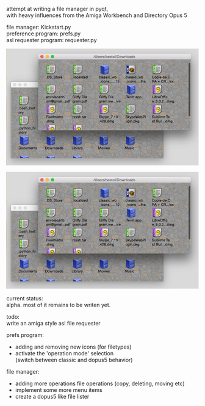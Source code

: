 attempt at writing a file manager in pyqt,   
with heavy influences from the Amiga Workbench and Directory Opus 5

file manager: Kickstart.py   
preference program: prefs.py   
asl requester program: requester.py


![alt tag](https://github.com/freeaks/filer/blob/master/test-tree/screenshots/filer.png)

![Alt text](https://github.com/freeaks/filer/blob/master/test-tree/screenshots/filer.png "Optional title")



current status:   
alpha. most of it remains to be writen yet.


todo:   
write an amiga style asl file requester

prefs program:   
- adding and removing new icons (for filetypes)   
- activate the 'operation mode' selection   
  (switch between classic and dopus5 behavior)   

file manager:   
- adding more operations file operations (copy, deleting, moving etc)   
- implement some more menu items   
- create a dopus5 like file lister   
